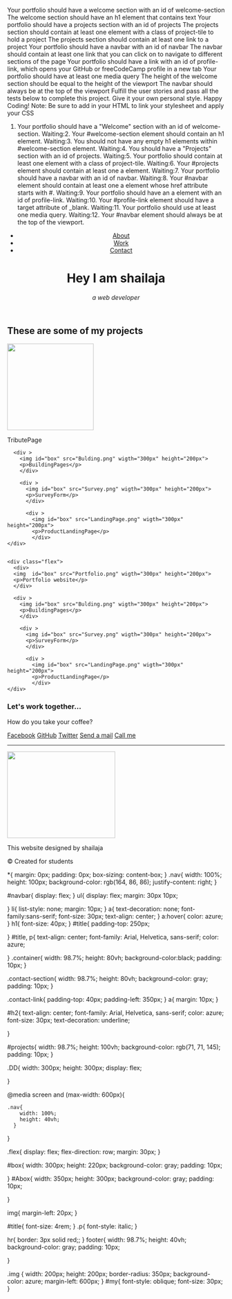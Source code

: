 Your portfolio should have a welcome section with an id of welcome-section
The welcome section should have an h1 element that contains text
Your portfolio should have a projects section with an id of projects
The projects section should contain at least one element with a class of project-tile to hold a project
The projects section should contain at least one link to a project
Your portfolio should have a navbar with an id of navbar
The navbar should contain at least one link that you can click on to navigate to different sections of the page
Your portfolio should have a link with an id of profile-link, which opens your GitHub or freeCodeCamp profile in a new tab
Your portfolio should have at least one media query
The height of the welcome section should be equal to the height of the viewport
The navbar should always be at the top of the viewport
Fulfill the user stories and pass all the tests below to complete this project. Give it your own personal style. Happy Coding!
Note: Be sure to add <link rel="stylesheet" href="styles.css"> in your HTML to link your stylesheet and apply your CSS
1. Your portfolio should have a "Welcome" section with an id of welcome-section.
Waiting:2. Your #welcome-section element should contain an h1 element.
Waiting:3. You should not have any empty h1 elements within #welcome-section element.
Waiting:4. You should have a "Projects" section with an id of projects.
Waiting:5. Your portfolio should contain at least one element with a class of project-tile.
Waiting:6. Your #projects element should contain at least one a element.
Waiting:7. Your portfolio should have a navbar with an id of navbar.
Waiting:8. Your #navbar element should contain at least one a element whose href attribute starts with #.
Waiting:9. Your portfolio should have an a element with an id of profile-link.
Waiting:10. Your #profile-link element should have a target attribute of _blank.
Waiting:11. Your portfolio should use at least one media query.
Waiting:12. Your #navbar element should always be at the top of the viewport.


<!DOCTYPE html>
<html lang="en">
<head>
    <meta charset="UTF-8">
    <meta name="viewport" content="width=device-width, initial-scale=1.0">
    <title>Portfolio website</title>
     <link href="protfolio.css" rel="stylesheet">
     <link
      rel="stylesheet"
      href="https://use.fontawesome.com/releases/v5.8.2/css/all.css"
integrity="sha384-oS3vJWv+0UjzBfQzYUhtDYW+Pj2yciDJxpsK1OYPAYjqT085Qq/1cq5FLXAZQ7Ay"
  crossorigin="anonymous" />
</head>
<body>
   <header id="about">
    <nav id="navbar" class="nav">
        <ul>
     <li><a href="#welcome-section">About</a></li>
     <li><a href="#projects">Work</a></li>
     <li><a href="#contact">Contact</a></li>
     </ul>
    </nav>
    <div id="welcome-section" class="container">
        <h1 id="title">Hey I am shailaja</h1>
        <p><em>a web developer</em></p>
    </div>
   </header>
  <section id="projects">
    <div class="project-tile" id="project-tile">
        <h2 id="h2">These are some of my projects</h2>
    </div>
    <div class="flex">
      <div>
      <img  id="box" src="TributePage.png" wigth="300px" height="200px">
      <p>TributePage</p>
      </div>

      <div >
        <img id="box" src="Bulding.png" wigth="300px" height="200px">
        <p>BuildingPages</p>
        </div>

        <div >
          <img id="box" src="Survey.png" wigth="300px" height="200px">
          <p>SurveyForm</p>
          </div>

          <div >
            <img id="box" src="LandingPage.png" wigth="300px" height="200px">
            <p>ProductLandingPage</p>
            </div>
    </div>


    <div class="flex">
      <div>
      <img  id="box" src="Portfolio.png" wigth="300px" height="200px">
      <p>Portfolio website</p>
      </div>

      <div >
        <img id="box" src="Bulding.png" wigth="300px" height="200px">
        <p>BuildingPages</p>
        </div>

        <div >
          <img id="box" src="Survey.png" wigth="300px" height="200px">
          <p>SurveyForm</p>
          </div>

          <div >
            <img id="box" src="LandingPage.png" wigth="300px" height="200px">
            <p>ProductLandingPage</p>
            </div>
    </div>
  </section>
   <section id="contact" class="contact-section">
    <div class="contact-section-h3">
      <h3 id="title">Let's work together...</h3>
      <p class="p">How do you take your coffee?</p>
    </div>
    <div class="contact-link">
      <a href="https://facebook.com/freecodecamp"
target="_blank"class="btn contact-details"><i class="fab fa-facebook-square"></i> Facebook</a>
<a id="profile-link"
href="https://github.com/freecodecamp"target="_blank"
          class="btn contact-details"><i class="fab fa-github"></i> GitHub</a>
<a href="https://twitter.com/freecodecamp"
target="_blank" class="btn contact-details"><i class="fab fa-twitter"></i> Twitter</a>
<a href="/cdn-cgi/l/email-protection#e7829f868a978b82a7829f868a978b82c984888a" class="btn contact-details"><i class="fas fa-at"></i> Send a mail</a>
<a href="tel:555-555-5555" class="btn contact-details"
          ><i class="fas fa-mobile-alt"></i> Call me</a> </div>
    </div>
   </section>
   <hr>
   <footer>
    <img  class="img" src="https://images.pexels.com/photos/733872/pexels-photo-733872.jpeg?auto=compress&cs=tinysrgb&w=600" width="250px" height="200px">
    <p id="my">This website designed by shailaja</p>
    <p>&copy; Created for students</p>
   </footer>
</body>
</html>




  *{
    margin: 0px;
    padding: 0px;
    box-sizing: content-box;
  }
  .nav{
    width: 100%;
    height: 100px;
    background-color: rgb(164, 86, 86);
    justify-content: right;
  }

#navbar{
    display: flex;
}
ul{
    display: flex;
    margin: 30px 10px;

}
li{
    list-style: none;
    margin: 10px;
}
a{
    text-decoration: none;
    font-family:sans-serif;
    font-size: 30px;
    text-align: center;
}
a:hover{
    color: azure;
}
h1{
    font-size: 40px;
}
#title{
    padding-top: 250px;

}
#title, p{
    text-align: center;
     font-family: Arial, Helvetica, sans-serif;
     color: azure;

}
.container{
    width: 98.7%;
    height: 80vh;
    background-color:black;
    padding: 10px;
}

.contact-section{
    width: 98.7%;
    height: 80vh;
    background-color: gray;
    padding: 10px;
}

.contact-link{
    padding-top: 40px;
    padding-left: 350px;
}
a{
    margin: 10px;
}



#h2{
 text-align: center;
 font-family: Arial, Helvetica, sans-serif;
     color: azure;
     font-size: 30px;
     text-decoration: underline;
     
}

#projects{
    width: 98.7%;
    height: 100vh;
    background-color: rgb(71, 71, 145);
    padding: 10px;
}


.DD{
    width: 300px;
    height: 300px;
    display: flex;
  
}


@media screen  and (max-width: 600px){
    
    .nav{
        width: 100%;
        height: 40vh;
      }
      
      
}

.flex{
    display: flex;
    flex-direction: row;
    margin: 30px;
}

#box{
    width: 300px;
    height: 220px;
    background-color: gray;
    padding: 10px;
    
}
#Abox{
    width: 350px;
    height: 300px;
    background-color: gray;
    padding: 10px;
    
}

img{
    margin-left: 20px;
}

#title{
    font-size: 4rem;
}
.p{
    font-style: italic;
}

hr{
    border: 3px solid red;;
}
footer{
    width: 98.7%;
    height: 40vh;
    background-color: gray;
    padding: 10px;

}

.img {
    width: 200px;
    height: 200px;
    border-radius: 350px;
    background-color: azure;
    margin-left: 600px;
}
#my{
    font-style: oblique;
    font-size: 30px;
}
